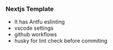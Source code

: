 ### Nextjs Template

- It has Antfu eslinting
- vscode settings
- github workflows
- husky for lint check before commiting

